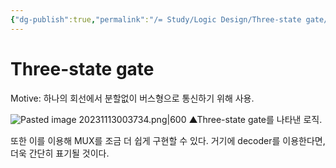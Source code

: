 ```yaml
---
{"dg-publish":true,"permalink":"/= Study/Logic Design/Three-state gate/","created":"2023-12-18T02:43:22.000+09:00","updated":"2025-01-14T15:33:45.000+09:00"}
---
```


# Three-state gate
Motive: 하나의 회선에서 분할없이 버스형으로 통신하기 위해 사용.

![Pasted image 20231113003734.png|600](/img/user/z-Attached%20Files/Pasted%20image%2020231113003734.png)
▲Three-state gate를 나타낸 로직.

또한 이를 이용해 MUX를 조금 더 쉽게 구현할 수 있다.
거기에 decoder를 이용한다면, 더욱 간단히 표기될 것이다.
